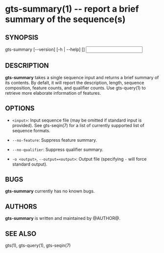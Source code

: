 # gts-summary(1) -- report a brief summary of the sequence(s)

## SYNOPSIS

gts-summary [--version] [-h | --help] [<args>] <input>

## DESCRIPTION

**gts-summary** takes a single sequence input and returns a brief summary of
its contents. By defalt, it will report the description, length, sequence
composition, feature counts, and qualifier counts. Use gts-query(1) to retrieve
more elaborate information of features.

## OPTIONS

  * `<input>`:
    Input sequence file (may be omitted if standard input is provided). See
    gts-seqin(7) for a list of currently supported list of sequence formats.

  * `--no-feature`:
    Suppress feature summary.

  * `--no-qualifier`:
    Suppress qualifier summary.

  * `-o <output>`, `--output=<output>`:
    Output file (specifying `-` will force standard output).

## BUGS

**gts-summary** currently has no known bugs.

## AUTHORS

**gts-summary** is written and maintained by @AUTHOR@.

## SEE ALSO

gts(1), gts-query(1), gts-seqin(7)